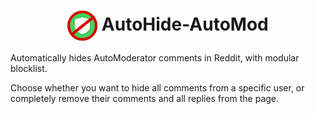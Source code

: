 <h1 align="center">
  <img align="center" src="https://github.com/whosteenie/AutoHide-AutoMod/blob/master/img/autohide48.png?raw=true"> AutoHide-AutoMod
</h1>

Automatically hides AutoModerator comments in Reddit, with modular blocklist.

Choose whether you want to hide all comments from a specific user, or completely remove their comments and all replies from the page.
